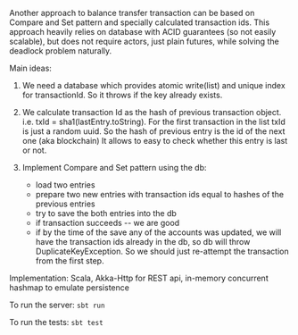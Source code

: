 Another approach to balance transfer transaction can be based on Compare and Set pattern and specially calculated transaction ids. 
This approach heavily relies on database with ACID guarantees (so not easily scalable), 
but does not require actors, just plain futures, while solving the deadlock problem naturally. 

Main ideas:

1. We need a database which provides atomic write(list) and unique index for transactionId.
   So it throws if the key already exists.

2. We calculate transaction Id as the hash of previous transaction object.
   i.e. txId = sha1(lastEntry.toString). For the first transaction in the list txId is just a random uuid.
   So the hash of previous entry is the id of the next one (aka blockchain)
   It allows to easy to check whether this entry is last or not.
 
3. Implement Compare and Set pattern using the db:
    - load two entries
    - prepare two new entries with transaction ids equal to hashes of the previous entries
    - try to save the both entries into the db
    - if transaction succeeds -- we are good
    - if by the time of the save any of the accounts was updated, we will have the transaction ids already in the db,
      so db will throw DuplicateKeyException. So we should just re-attempt the transaction from the first step.
      
Implementation:
Scala, Akka-Http for REST api, in-memory concurrent hashmap to emulate persistence

To run the server:
`sbt run`

To run the tests:
`sbt test`
